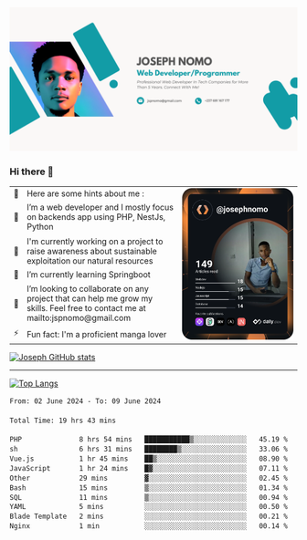 ![Banner of my profile!](/Joseph_NOMO_NEW.png "Banner")

### Hi there 👋

<!--- | --  | 👋  | Here are some hints about me :                                                                                                 | <td rowspan=6><img src="/devcard.svg" width="400" alt="Joseph NOMO's Dev Card"/></td> |
| --- | --- | ------------------------------------------------------------------------------------------------------------------------------ | ------------------------------------------------------------------------------------- |
| --  | 🔭  | I’m a web developer and I mostly focus on backends app using PHP, NestJs, Python                                               |
| --  | 🦁  | I'm currently working on a project to raise awareness about sustainable exploitation our natural resources                     |
| --  | 🌱  | I’m currently learning Springboot                                                                                              |
| --  | 👯  | I’m looking to collaborate on any project that can help me grow my skills. Feel free to contact me at mailto:jspnomo@gmail.com |
| --  | ⚡  | Fun fact: I'm a proficient manga lover                                                                                         |
--->

<table>
    <tr>
        <td width="1%">👋</td>
        <td width="55%">Here are some hints about me :</td>
        <td rowspan=6 width="44%"><img src="/devcard.svg" width="400" alt="Joseph NOMO's Dev Card"/></td>
    </tr>
    <tr>
        <td>🔭</td>
        <td>I’m a web developer and I mostly focus on backends app using PHP, NestJs, Python</td>
    </tr>
    <tr>
        <td>🦁</td>
        <td>I'm currently working on a project to raise awareness about sustainable exploitation our natural resources</td>
    </tr>
    <tr>
        <td>🌱</td>
        <td>I’m currently learning Springboot</td>
    </tr>
    <tr>
        <td>👯</td>
        <td>I’m looking to collaborate on any project that can help me grow my skills. Feel free to contact me at mailto:jspnomo@gmail.com</td>
    </tr>
    <tr>
        <td>⚡</td>
        <td>Fun fact: I'm a proficient manga lover</td>
    </tr>

</table>

[![Joseph GitHub stats](https://github-readme-stats-seven-sigma-53.vercel.app/api?username=Jspascal)](https://github.com/Jspascal/github-readme-stats)

---

[![Top Langs](https://github-readme-stats-seven-sigma-53.vercel.app/api/top-langs/?username=Jspascal&layout=compact)](https://github.com/Jspascal/github-readme-stats)

<!--START_SECTION:waka-->

```txt
From: 02 June 2024 - To: 09 June 2024

Total Time: 19 hrs 43 mins

PHP              8 hrs 54 mins   ███████████▒░░░░░░░░░░░░░   45.19 %
sh               6 hrs 31 mins   ████████▒░░░░░░░░░░░░░░░░   33.06 %
Vue.js           1 hr 45 mins    ██▒░░░░░░░░░░░░░░░░░░░░░░   08.90 %
JavaScript       1 hr 24 mins    █▓░░░░░░░░░░░░░░░░░░░░░░░   07.11 %
Other            29 mins         ▓░░░░░░░░░░░░░░░░░░░░░░░░   02.45 %
Bash             15 mins         ▒░░░░░░░░░░░░░░░░░░░░░░░░   01.34 %
SQL              11 mins         ▒░░░░░░░░░░░░░░░░░░░░░░░░   00.94 %
YAML             5 mins          ░░░░░░░░░░░░░░░░░░░░░░░░░   00.50 %
Blade Template   2 mins          ░░░░░░░░░░░░░░░░░░░░░░░░░   00.21 %
Nginx            1 min           ░░░░░░░░░░░░░░░░░░░░░░░░░   00.14 %
```

<!--END_SECTION:waka-->
